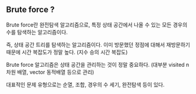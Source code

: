 ## Brute force ? 
Brute force란 완전탐색 알고리즘으로, 특정 상태 공간에서 나올 수 있는 모든 경우의 수를 탐색하는 알고리즘이다.

즉, 상태 공간 트리를 탐색하는 알고리즘이다. 이미 방문했던 정점에 대해서 재방문하기 때문에 시간 복잡도가 정말 높다. (지수 승의 시간 복잡도)

Brute force 알고리즘은 상태 공간을 관리하는 것이 정말 중요하다. (대부분 visited n차원 배열, vector 동적배열 등으로 관리)

대표적인 문제 유형으로는 순열, 조합, 경우의 수 세기, 완전탐색 등이 있다.


